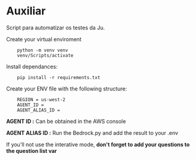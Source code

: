 # Auxiliar

Script para automatizar os testes da Ju.

Create your virtual enviroment
```shell
    python -m venv venv
    venv/Scripts/activate
```

Install dependances:
```shell
    pip install -r requirements.txt
```

Create your ENV file with the following structure:
```
    REGION = us-west-2
    AGENT_ID = 
    AGENT_ALIAS_ID = 
```

**AGENT ID :** Can be obtained in the AWS console

**AGENT ALIAS ID :** Run the Bedrock.py and add the result to your .env

If you'll not use the interative mode, **don't forget to add your questions to the question list var**
